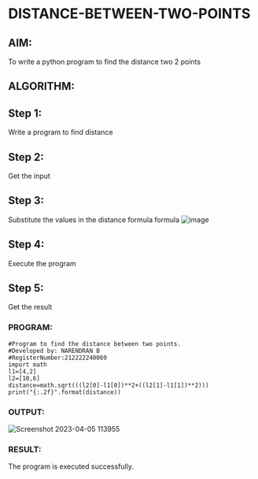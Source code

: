 # DISTANCE-BETWEEN-TWO-POINTS

## AIM:
To write a python program to find the distance two 2 points
## ALGORITHM:

## Step 1: 
Write a program to find distance

## Step 2:
Get the input

## Step 3:
Substitute the values in the distance formula formula ![image](https://user-images.githubusercontent.com/118706984/229996185-4c4d1b66-0b70-457e-a019-1a4ab02eae0e.png)

## Step 4:
Execute the program

## Step 5:
Get the result


### PROGRAM:
```  
#Program to find the distance between two points.
#Developed by: NARENDRAN B  
#RegisterNumber:212222240069
import math
l1=[4,2]
l2=[10,6]
distance=math.sqrt(((l2[0]-l1[0])**2+((l2[1]-l1[1])**2)))
print("{:.2f}".format(distance))
```

### OUTPUT:

![Screenshot 2023-04-05 113955](https://user-images.githubusercontent.com/118706984/229996795-595f8377-901e-4377-adbe-7d20b71a01a9.png)


### RESULT:

The program is executed successfully.
